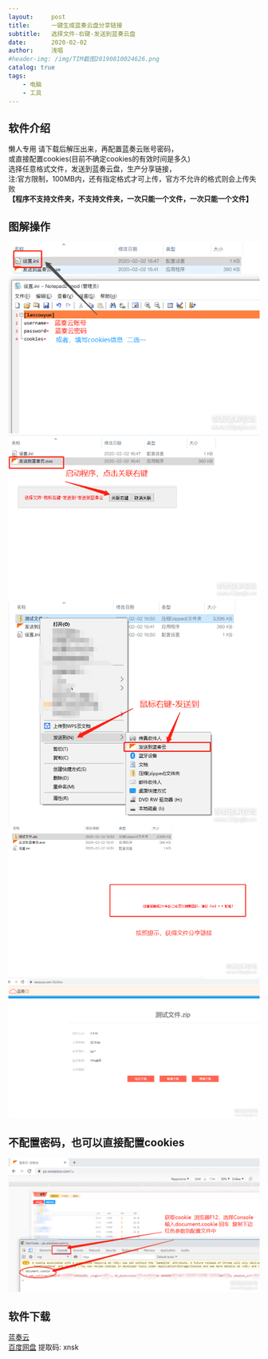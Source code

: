```yaml
---
layout:     post
title:      一键生成蓝奏云盘分享链接
subtitle:   选择文件-右键-发送到蓝奏云盘
date:       2020-02-02
author:     浅唱
#header-img: /img/TIM截图20190810024626.png
catalog: true
tags:
    - 电脑
    - 工具
---
```



## 软件介绍
懒人专用
请下载后解压出来，再配置蓝奏云账号密码，  
或直接配置cookies(目前不确定cookies的有效时间是多久)  
选择任意格式文件，发送到蓝奏云盘，生产分享链接，  
注:官方限制，100MB内，还有指定格式才可上传，官方不允许的格式则会上传失败  
**【程序不支持文件夹，不支持文件夹，一次只能一个文件，一次只能一个文件】**  

## 图解操作
![/img/165819idksfmkp9ykp2k6v.png](/img/165819idksfmkp9ykp2k6v.png)  
![/img/165821uuz445oml5123l1x.png](/img/165821uuz445oml5123l1x.png)  
![/img/165823grerhll7575ku88s.png](/img/165823grerhll7575ku88s.png)  
![/img/165825t9837cahhif2guxi.png](/img/165825t9837cahhif2guxi.png)  
![/img/165827l0n54ym4om6nona5.png](/img/165827l0n54ym4om6nona5.png)  
    
## 不配置密码，也可以直接配置cookies
![/img/165829yca55qcasds1c676.png](/img/165829yca55qcasds1c676.png)  


## 软件下载 
[蓝奏云](https://www.lanzous.com/i8zyifa)    
[百度网盘](https://pan.baidu.com/s/1SLa4rXG8ud1fqPQrmf5qMg) 提取码: xnsk        
  
      
